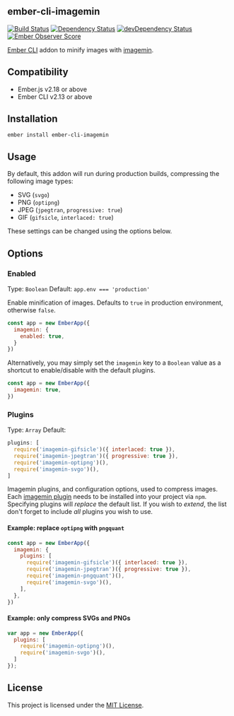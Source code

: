 ember-cli-imagemin
------------------------------------------------------------------------------

[![Build Status](https://travis-ci.org/andybluntish/ember-cli-imagemin.svg?branch=master)](https://travis-ci.org/andybluntish/ember-cli-imagemin)
[![Dependency Status](https://david-dm.org/andybluntish/ember-cli-imagemin.svg)](https://david-dm.org/andybluntish/ember-cli-imagemin)
[![devDependency Status](https://david-dm.org/andybluntish/ember-cli-imagemin/dev-status.svg)](https://david-dm.org/andybluntish/ember-cli-imagemin#info=devDependencies)
[![Ember Observer Score](http://emberobserver.com/badges/ember-cli-imagemin.svg)](http://emberobserver.com/addons/ember-cli-imagemin)

[Ember CLI](http://www.ember-cli.com) addon to minify images with [imagemin](https://github.com/imagemin/imagemin).


Compatibility
------------------------------------------------------------------------------

* Ember.js v2.18 or above
* Ember CLI v2.13 or above


Installation
------------------------------------------------------------------------------

```
ember install ember-cli-imagemin
```


Usage
------------------------------------------------------------------------------

By default, this addon will run during production builds, compressing the following image types:

- SVG (`svgo`)
- PNG (`optipng`)
- JPEG (`jpegtran`, `progressive: true`)
- GIF (`gifsicle`, `interlaced: true`)

These settings can be changed using the options below.

## Options

### Enabled

Type: `Boolean`
Default: `app.env === 'production'`

Enable minification of images. Defaults to `true` in production environment, otherwise `false`.

```js
const app = new EmberApp({
  imagemin: {
    enabled: true,
  }
})
```

Alternatively, you may simply set the `imagemin` key to a `Boolean` value as a shortcut to enable/disable with the default plugins.

```js
const app = new EmberApp({
  imagemin: true,
})
```

### Plugins

Type: `Array`
Default:

```js
plugins: [
  require('imagemin-gifsicle')({ interlaced: true }),
  require('imagemin-jpegtran')({ progressive: true }),
  require('imagemin-optipng')(),
  require('imagemin-svgo')(),
]
```

Imagemin plugins, and configuration options, used to compress images. Each [imagemin plugin](https://www.npmjs.com/browse/keyword/imageminplugin) needs to be installed into your project via `npm`. Specifying plugins will _replace_ the default list. If you wish to _extend_, the list don't forget to include _all_ plugins you wish to use.

#### Example: replace `optipng` with `pngquant`

```js
const app = new EmberApp({
  imagemin: {
    plugins: [
      require('imagemin-gifsicle')({ interlaced: true }),
      require('imagemin-jpegtran')({ progressive: true }),
      require('imagemin-pngquant')(),
      require('imagemin-svgo')(),
    ],
  },
})
```

#### Example: only compress SVGs and PNGs

```js
var app = new EmberApp({
  plugins: [
    require('imagemin-optipng')(),
    require('imagemin-svgo')(),
  ]
});
```

License
------------------------------------------------------------------------------

This project is licensed under the [MIT License](LICENSE.md).